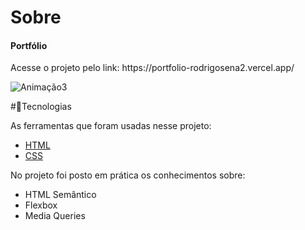 # Sobre
<h4>Portfólio</h4>
<p>Acesse o projeto pelo link: https://portfolio-rodrigosena2.vercel.app/ </p>

![Animação3](https://user-images.githubusercontent.com/109553262/213465198-2e248a33-c501-441f-99e1-8646b92dd318.gif)

#🚀Tecnologias

As ferramentas que foram usadas nesse projeto:
<ul>
  <li><a href="https://developer.mozilla.org/pt-BR/docs/Web/HTML/Element/html">HTML</a></li>
  <li><a href="https://developer.mozilla.org/pt-BR/docs/Web/CSS">CSS</a></li>
</ul>
<p>No projeto foi posto em prática os conhecimentos sobre: </p>
<ul>
  <li>HTML Semântico</li>
  <li>Flexbox</li>
  <li>Media Queries</li>
</ul>
